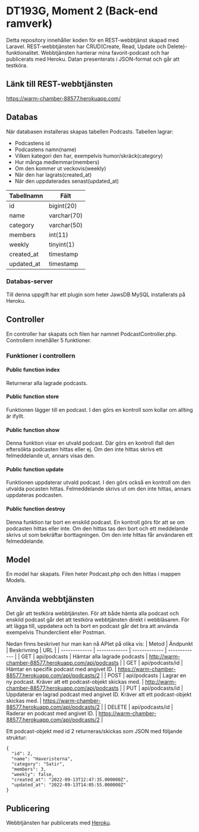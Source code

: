 # DT193G, Moment 2 (Back-end ramverk)
Detta repository innehåller koden för en REST-webbtjänst skapad med Laravel. REST-webbtjänsten har CRUD(Create, Read, Update och Delete)-funktionalitet. Webbtjänsten hanterar mina favorit-podcast och har publicerats med Heroku. Datan presenterats i JSON-format och går att testköra. 

## Länk till REST-webbtjänsten
https://warm-chamber-88577.herokuapp.com/ 

## Databas
När databasen installeras skapas tabellen Podcasts. Tabellen lagrar:
* Podcastens id
* Podcastens namn(name)
* Vilken kategori den har, exempelvis humor/skräck(category)
* Hur många medlemmar(members)
* Om den kommer ut veckovis(weekly)
* När den har lagrats(created_at)
* När den uppdaterades senast(updated_at)


| Tabellnamn  | Fält |
| ------------- | ------------- |
| id  | bigint(20)  |
| name  | varchar(70)  |
| category  | varchar(50)  |
| members  | int(11)  |
| weekly  | tinyint(1)  |
| created_at  | timestamp  |
| updated_at  | timestamp  |

### Databas-server
Till denna uppgift har ett plugin som heter JawsDB MySQL installerats på Heroku. 

## Controller
En controller har skapats och filen har namnet PodcastController.php. Controllern innehåller 5 funktioner. 
### Funktioner i controllern
#### Public function index
Returnerar alla lagrade podcasts. 
#### Public function store
Funktionen lägger till en podcast. I den görs en kontroll som kollar om allting är ifyllt. 
#### Public function show
Denna funktion visar en utvald podcast. Där görs en kontroll ifall den eftersökta podcasten hittas eller ej. Om den inte hittas skrivs ett felmeddelande ut, annars visas den. 
#### Public function update
Funktionen uppdaterar utvald podcast. I den görs också en kontroll om den utvalda pocasten hittas. Felmeddelande skrivs ut om den inte hittas, annars uppdateras podcasten. 
#### Public function destroy
Denna funktion tar bort en enskild podcast. En kontroll görs för att se om podcasten hittas eller inte. Om den hittas tas den bort och ett meddelande skrivs ut som bekräftar borttagningen. Om den inte hittas får användaren ett felmeddelande. 

## Model
En model har skapats. Filen heter Podcast.php och den hittas i mappen Models. 



## Använda webbtjänsten
Det går att testköra webbtjänsten. För att både hämta alla podcast och enskild podcast går det att testköra webbtjänsten direkt i webbläsaren. För att lägga till, uppdatera och ta bort en podcast går det bra att använda exempelvis Thunderclient eller Postman. 

Nedan finns beskrivet hur man kan nå APIet på olika vis:
| Metod  | Ändpunkt | Beskrivning | URL | 
| ------------- | ------------- | ------------- | ------------- |
| GET  | api/podcasts  | Hämtar alla lagrade podcasts | http://warm-chamber-88577.herokuapp.com/api/podcasts |
| GET  | api/podcasts/id  | Hämtar en specifik podcast med angivet ID. | https://warm-chamber-88577.herokuapp.com/api/podcasts/2 |
| POST  | api/podcasts  | Lagrar en ny podcast. Kräver att ett podcast-objekt skickas med. | http://warm-chamber-88577.herokuapp.com/api/podcasts |
| PUT  | api/podcasts/id  | Uppdaterar en lagrad podcast med angivet ID. Kräver att ett podcast-objekt skickas med. | https://warm-chamber-88577.herokuapp.com/api/podcasts/2 |
| DELETE  | api/podcasts/id  | Raderar en podcast med angivet ID. | https://warm-chamber-88577.herokuapp.com/api/podcasts/2 |

Ett podcast-objekt med id 2 returneras/skickas som JSON med följande struktur:
```
{
  "id": 2,
  "name": "Haveristerna",
  "category": "Satir",
  "members": 3,
  "weekly": false,
  "created_at": "2022-09-13T12:47:35.000000Z",
  "updated_at": "2022-09-13T14:05:55.000000Z"
}
```

## Publicering
Webbtjänsten har publicerats med [Heroku](https://www.heroku.com/).  





